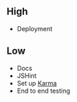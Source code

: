 ## High

* Deployment

## Low

* Docs
* JSHint
* Set up [Karma](http://karma-runner.github.io/)
* End to end testing
